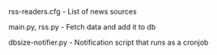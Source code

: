 rss-readers.cfg - List of news sources

main.py, rss.py - Fetch data and add it to db

dbsize-notifier.py - Notification script that runs as a cronjob

